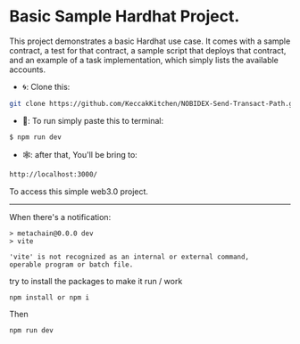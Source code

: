 # Basic Sample Hardhat Project.

This project demonstrates a basic Hardhat use case. It comes with a sample contract, a test for that contract, a sample script that deploys that contract, 
and an example of a task implementation, which simply lists the available accounts.

- 🌀: Clone this:
```bash
git clone https://github.com/KeccakKitchen/NOBIDEX-Send-Transact-Path.git
```
- 🔡: To run simply paste this to terminal:
```bash
$ npm run dev
```
- 🕸️: after that, You'll be bring to:
```bash
http://localhost:3000/
```
To access this simple web3.0 project.

-----

When there's a notification:
````
> metachain@0.0.0 dev
> vite

'vite' is not recognized as an internal or external command,
operable program or batch file.
````
try to install the packages to make it run / work
````bash
npm install or npm i
````
Then
````bash
npm run dev
````
